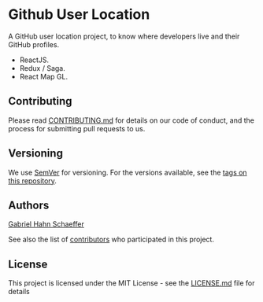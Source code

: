 # Github User Location

A GitHub user location project, to know where developers live and their GitHub profiles.

- ReactJS.
- Redux / Saga.
- React Map GL.

## Contributing

Please read [CONTRIBUTING.md](https://gist.github.com/PurpleBooth/b24679402957c63ec426) for details on our code of conduct, and the process for submitting pull requests to us.

## Versioning

We use [SemVer](http://semver.org/) for versioning. For the versions available, see the [tags on this repository](https://github.com/gabriel-hahn/github-user-location/tags).

## Authors

[Gabriel Hahn Schaeffer](https://github.com/gabriel-hahn/)

See also the list of [contributors](https://github.com/gabriel-hahn/github-user-location/contributors) who participated in this project.

## License

This project is licensed under the MIT License - see the [LICENSE.md](LICENSE) file for details
